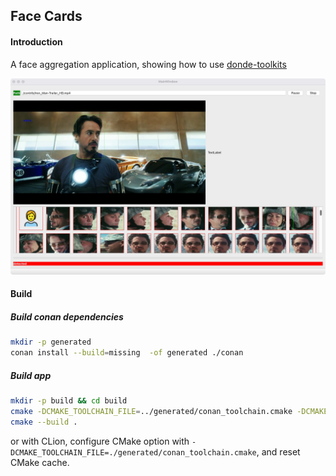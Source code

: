 ## Face Cards

#### Introduction

A face aggregation application, showing how to use [donde-toolkits](https://github.com/sekirocc/donde-toolkits)

![image](./assets/ironman.jpeg)

#### Build

##### Build conan dependencies

```bash
mkdir -p generated
conan install --build=missing  -of generated ./conan
```

##### Build app

```bash
mkdir -p build && cd build
cmake -DCMAKE_TOOLCHAIN_FILE=../generated/conan_toolchain.cmake -DCMAKE_BUILD_TYPE=Debug ..
cmake --build .
```

or with CLion, configure CMake option with `-DCMAKE_TOOLCHAIN_FILE=./generated/conan_toolchain.cmake`,
and reset CMake cache.
